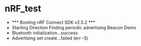 # nRF_test
* *** Booting nRF Connect SDK v2.5.2 ***
* Starting Direction Finding periodic advertising Beacon Demo
* Bluetooth initialization...success
* Advertising set create...failed (err -5)

